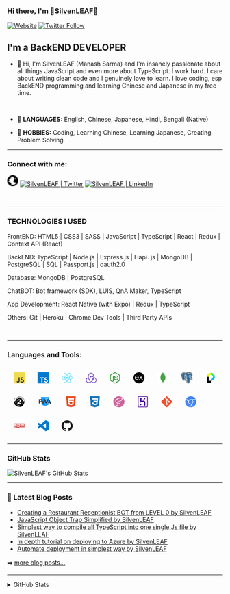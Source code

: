 ### Hi there, I'm  🍁[SilvenLEAF][website]🍁

[![Website](https://img.shields.io/website?label=SilvenLEAF.com&style=for-the-badge&url=https%3A%2F%2FSilvenLEAF.com)](https://SilvenLEAF.com)
[![Twitter Follow](https://img.shields.io/twitter/follow/SilvenLEAF?color=1DA1F2&logo=twitter&style=for-the-badge)](https://twitter.com/intent/follow?original_referer=https%3A%2F%2Fgithub.com%2SilvenLEAF&screen_name=SilvenLEAF)

## I'm a BackEND DEVELOPER

- 🍁 ​Hi, I'm  SilvenLEAF (Manash Sarma) and I'm insanely passionate about all things JavaScript and even more about TypeScript.  I work hard.  I care about writing clean code and I genuinely love to learn. I love coding, esp BackEND programming and learning Chinese and Japanese in my free time.

<br/>


- 🍁 **LANGUAGES:** English, Chinese, Japanese, Hindi, Bengali (Native)

- 🍁 **HOBBIES:** Coding, Learning Chinese, Learning Japanese, Creating, Problem Solving


***

### Connect with me:

[<img width="26px" alt="SilvenLEAF.com" src="https://raw.githubusercontent.com/iconic/open-iconic/master/svg/globe.svg" />][website]
[<img width="26px" alt="SilvenLEAF | Twitter" src="https://cdn.jsdelivr.net/npm/simple-icons@v3/icons/twitter.svg" />][twitter]
[<img width="26px" alt="SilvenLEAF | LinkedIn" src="https://cdn.jsdelivr.net/npm/simple-icons@v3/icons/linkedin.svg" />][linkedin]

<br />

***

###  TECHNOLOGIES I USED

FrontEND: HTML5 | CSS3 | SASS | JavaScript | TypeScript | React | Redux | Context API (React)

BackEND: TypeScript | Node.js | Express.js | Hapi. js | MongoDB | PostgreSQL | SQL | Passport.js | oauth2.0

Database: MongoDB | PostgreSQL

ChatBOT: Bot framework (SDK), LUIS, QnA Maker, TypeScript

App Development: React Native (with Expo) | Redux | TypeScript

Others: Git | Heroku | Chrome Dev Tools | Third Party APIs

<br />

***

### Languages and Tools:
<div style="display:flex; flex-wrap:wrap">
<img alt="javascript" height="26x" style="margin: 15px 15px" src="https://raw.githubusercontent.com/github/explore/80688e429a7d4ef2fca1e82350fe8e3517d3494d/topics/javascript/javascript.png" />

<img alt="typescript" height="26x" style="margin: 15px 15px" src="./skills/typescript.svg" />

<img alt="react" height="26x" style="margin: 15px 15px" src="./skills/react.svg" />
  
<img alt="PostgreSQL" height="26x" style="margin: 15px 15px" src="https://raw.githubusercontent.com/github/explore/78df643247d429f6cc873026c0622819ad797942/topics/redux/redux.png" />

<!-- <img alt="materialize" height="26x" style="margin: 15px 15px" src="./skills/materialize.svg" /> -->

<!-- <img alt="framermotion" height="26x" style="margin: 15px 15px" src="./skills/framermotion.png" /> -->


<img alt="nodejs" height="26x" style="margin: 15px 15px" src="./skills/nodejs.svg" />

<img alt="express" height="26x" style="margin: 15px 15px" src="./skills/express.svg" />

<img alt="mongodb" height="26x" style="margin: 15px 15px" src="./skills/mongodb.svg" />
  
  
<img alt="PostgreSQL" height="26x" style="margin: 15px 15px" src="https://raw.githubusercontent.com/github/explore/78df643247d429f6cc873026c0622819ad797942/topics/postgresql/postgresql.png" />
  

<img alt="passport" height="26x" style="margin: 15px 15px" src="./skills/passport.png" />

<img alt="oauth" height="26x" style="margin: 15px 15px" src="./skills/oauth.svg" />
  
<img alt="pwa" height="26x" style="margin: 15px 15px" src="./skills/pwa.png" />
    
<img alt="html5" height="26x" style="margin: 15px 15px" src="./skills/html5.svg" />

<img alt="css3" height="26x" style="margin: 15px 15px" src="./skills/css3.svg" />
  
<img alt="sass" height="26x" style="margin: 15px 15px" src="./skills/sass.svg" />

<img alt="heroku" height="26x" style="margin: 15px 15px" src="./skills/heroku.svg" />

<img alt="git" height="26x" style="margin: 15px 15px" src="./skills/git.svg" />

<img alt="chrome" height="26x" style="margin: 15px 15px" src="./skills/chrome.svg" />

<img alt="npm" height="26x" style="margin: 15px 15px" src="./skills/npm.svg" />

<img alt="vscode" height="26x" style="margin: 15px 15px" src="./skills/vscode.svg" />

<img alt="GitHub" height="26x" style="margin: 15px 15px" src="https://raw.githubusercontent.com/github/explore/78df643247d429f6cc873026c0622819ad797942/topics/github/github.png" />

</div>



***
### GitHub Stats

  <img alt="SilvenLEAF's GitHub Stats" src="https://github-readme-stats-git-master.silvenleaf.vercel.app/api?username=SilvenLEAF&show_icons=true&hide_border=true" />


***

### 📕 Latest Blog Posts

<!-- BLOG-POST-LIST:START -->
- [Creating a Restaurant Receptionist BOT from LEVEL 0 by SilvenLEAF](https://dev.to/silvenleaf/creating-a-restaurant-receptionist-bot-from-level-0-by-silvenleaf-47nf)
- [JavaScript Object Trap Simplified by SilvenLEAF](https://dev.to/silvenleaf/javascript-object-trap-simplified-by-silvenleaf-1269)
- [Simplest way to compile all TypeScript into one single Js file by SilvenLEAF](https://dev.to/silvenleaf/simplest-way-to-compile-all-typescript-into-one-single-js-file-19bj)
- [In depth tutorial on deploying to Azure by SilvenLEAF](https://dev.to/silvenleaf/easiest-way-to-deploy-to-azure-by-silvenleaf-1dkp)
- [Automate deployment in simplest way by SilvenLEAF](https://dev.to/silvenleaf/automate-deployment-in-simplest-way-by-silvenleaf-17p)
<!-- BLOG-POST-LIST:END -->

➡️ [more blog posts...](https://SilvenLEAF.hashnode.dev)

---

<details>
  <summary> GitHub Stats</summary>

  <img alt="SilvenLEAF's GitHub Stats" src="https://github-readme-stats-git-master.silvenleaf.vercel.app/api?username=SilvenLEAF&show_icons=true&hide_border=true" />

</details>

[website]: https://silvenleaf.com
[twitter]: https://twitter.com/SilvenLEAF
[linkedin]: https://linkedin.com/in/SilvenLEAF

